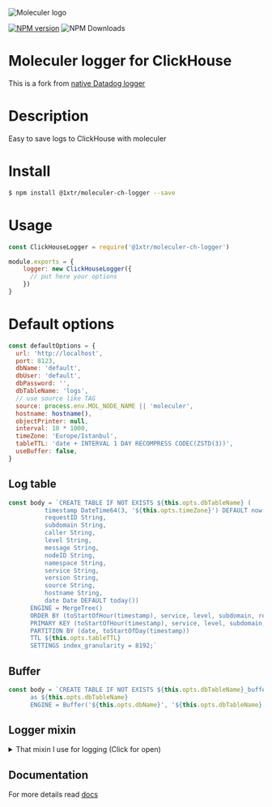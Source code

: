 ![Moleculer logo](http://moleculer.services/images/banner.png)

[![NPM version](https://img.shields.io/npm/v/@1xtr/moleculer-ch-logger.svg)](https://www.npmjs.com/package/@1xtr/moleculer-ch-logger) ![NPM Downloads](https://img.shields.io/npm/dw/@1xtr/moleculer-ch-logger) 

# Moleculer logger for ClickHouse

This is a fork from [native Datadog logger](https://github.com/moleculerjs/moleculer/blob/e62016ea16c5c4e303738a66e3a7429237ea9042/src/loggers/datadog.js) 

#   Description

Easy to save logs to ClickHouse with moleculer

# Install

```bash
$ npm install @1xtr/moleculer-ch-logger --save
```

# Usage

```js
const ClickHouseLogger = require('@1xtr/moleculer-ch-logger')

module.exports = {
    logger: new ClickHouseLogger({
      // put here your options
    })
}
```
# Default options

```js
const defaultOptions = {
  url: 'http://localhost',
  port: 8123,
  dbName: 'default',
  dbUser: 'default',
  dbPassword: '',
  dbTableName: 'logs',
  // use source like TAG
  source: process.env.MOL_NODE_NAME || 'moleculer',
  hostname: hostname(),
  objectPrinter: null,
  interval: 10 * 1000,
  timeZone: 'Europe/Istanbul',
  tableTTL: 'date + INTERVAL 1 DAY RECOMPRESS CODEC(ZSTD(3))',
  useBuffer: false,
}
```
## Log table

```js
const body = `CREATE TABLE IF NOT EXISTS ${this.opts.dbTableName} (
          timestamp DateTime64(3, '${this.opts.timeZone}') DEFAULT now(),
          requestID String,
          subdomain String,
          caller String,
          level String,
          message String,
          nodeID String,
          namespace String,
          service String,
          version String,
          source String,
          hostname String,
          date Date DEFAULT today())
      ENGINE = MergeTree()
      ORDER BY (toStartOfHour(timestamp), service, level, subdomain, requestID, timestamp)
      PRIMARY KEY (toStartOfHour(timestamp), service, level, subdomain, requestID)
      PARTITION BY (date, toStartOfDay(timestamp))
      TTL ${this.opts.tableTTL}
      SETTINGS index_granularity = 8192;`
```

## Buffer

```js
const body = `CREATE TABLE IF NOT EXISTS ${this.opts.dbTableName}_buffer
      as ${this.opts.dbTableName}
      ENGINE = Buffer('${this.opts.dbName}', '${this.opts.dbTableName}', 16, 10, 100, 1000, 10000, 10000, 100000);`
```

## Logger mixin
<details>
<summary>That mixin I use for logging (Click for open)</summary>

```js
const defaultContext = {
  requestID: '',
  meta: { customer: { subdomain: '' } },
}

module.exports = {
  name: 'logger',
  methods: {
    log(data, ctx = defaultContext) {
      this.sendLog(data, ctx, 'info')
    },
    error(title, error, ctx = defaultContext) {
      this.logger.error({
        title,
        subdomain: ctx.meta.customer ? ctx.meta.customer.subdomain : '',
        caller: ctx.caller || '',
        error,
        requestID: ctx.requestID || '',
      })
    },
    err(error, ctx = defaultContext) {
      this.logger.error({
        title: error.message,
        subdomain: ctx.meta.customer ? ctx.meta.customer.subdomain : '',
        caller: ctx.caller || '',
        error,
        requestID: ctx.requestID || '',
      })
    },
    warn(data, ctx = defaultContext) {
      this.sendLog(data, ctx, 'warn')
    },
    sendLog(data, ctx, logType) {
      if (!ctx.meta.customer) {
        ctx.meta.customer = { subdomain: '' }
      }

      if (typeof data === 'string') {
        return this.logger[logType]({
          requestID: ctx.requestID || '',
          subdomain: ctx.meta.customer.subdomain || '',
          caller: ctx.caller || '',
          title: data,
        })
      }

      if (typeof data !== 'object') {
        return this.logger[logType]({
          requestID: ctx.requestID || '',
          subdomain: ctx.meta.customer.subdomain || '',
          caller: ctx.caller || '',
          data,
        })
      }

      return this.logger[logType]({
        requestID: ctx.requestID || '',
        subdomain: ctx.meta.customer.subdomain || '',
        caller: ctx.caller || '',
        ...data,
      })
    },
  },
}
```
</details>

## Documentation

For more details read [docs](https://github.com/1xtr/moleculer-ch-logger/tree/main/docs)
